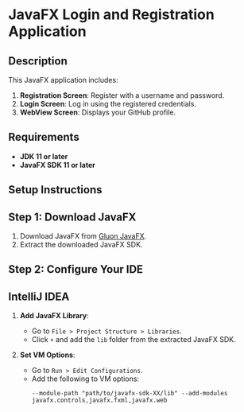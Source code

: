 # JavaFX Login and Registration Application

## Description

This JavaFX application includes:
1. **Registration Screen**: Register with a username and password.
2. **Login Screen**: Log in using the registered credentials.
3. **WebView Screen**: Displays your GitHub profile.

## Requirements

- **JDK 11 or later**
- **JavaFX SDK 11 or later**

## Setup Instructions

## Step 1: Download JavaFX

1. Download JavaFX from [Gluon JavaFX](https://gluonhq.com/products/javafx/).
2. Extract the downloaded JavaFX SDK.

## Step 2: Configure Your IDE

## IntelliJ IDEA

1. **Add JavaFX Library**:
   - Go to `File > Project Structure > Libraries`.
   - Click `+` and add the `lib` folder from the extracted JavaFX SDK.

2. **Set VM Options**:
   - Go to `Run > Edit Configurations`.
   - Add the following to VM options:
     ```plaintext
     --module-path "path/to/javafx-sdk-XX/lib" --add-modules javafx.controls,javafx.fxml,javafx.web
     ```

